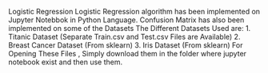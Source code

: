 Logistic Regression
Logistic Regression algorithm has been implemented on Jupyter Notebbok in Python Language. Confusion Matrix has also been implemented on some of the Datasets
The Different Datasets Used are:
    1. Titanic Dataset (Separate Train.csv and Test.csv Files are Available)
    2. Breast Cancer Dataset (From sklearn)
    3. Iris Dataset (From sklearn)
For Opening These Files , Simply download them in the folder where jupyter notebook exist and then use them.
